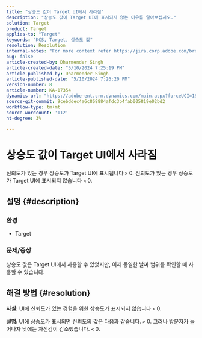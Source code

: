 ```yaml
---
title: "상승도 값이 Target UI에서 사라짐"
description: "상승도 값이 Target UI에 표시되지 않는 이유를 알아보십시오."
solution: Target
product: Target
applies-to: "Target"
keywords: "KCS, Target, 상승도 값"
resolution: Resolution
internal-notes: "For more context refer https://jira.corp.adobe.com/browse/TGT-41844"
bug: false
article-created-by: Dharmender Singh
article-created-date: "5/10/2024 7:25:19 PM"
article-published-by: Dharmender Singh
article-published-date: "5/10/2024 7:26:20 PM"
version-number: 8
article-number: KA-17354
dynamics-url: "https://adobe-ent.crm.dynamics.com/main.aspx?forceUCI=1&pagetype=entityrecord&etn=knowledgearticle&id=a798db06-030f-ef11-9f8a-6045bd006b25"
source-git-commit: 9cebddec4a6c868884afdc3b4fab005819e02bd2
workflow-type: tm+mt
source-wordcount: '112'
ht-degree: 3%

---
```


# 상승도 값이 Target UI에서 사라짐


신뢰도가 있는 경우 상승도가 Target UI에 표시됩니다 `>`  0. 신뢰도가 있는 경우 상승도가 Target UI에 표시되지 않습니다 `<`  0.

## 설명 {#description}


### <b>환경</b>

- Target


### <b>문제/증상</b>

상승도 값은 Target UI에서 사용할 수 있었지만, 이제 동일한 날짜 범위를 확인할 때 사용할 수 있습니다.


## 해결 방법 {#resolution}


<b>사실:</b> UI에 신뢰도가 있는 경험을 위한 상승도가 표시되지 않습니다 `<`  0.

<b>설명: </b>UI에 상승도가 표시되면 신뢰도의 값은 다음과 같습니다. `>`  0. 그러나 방문자가 늘어나자 낮에는 자신감이 감소했습니다. `<`  0.
